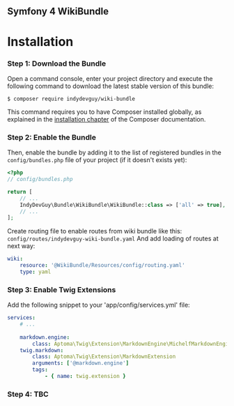 ## Symfony 4 WikiBundle

Installation
============

### Step 1: Download the Bundle

Open a command console, enter your project directory and execute the
following command to download the latest stable version of this bundle:

```console
$ composer require indydevguy/wiki-bundle
```

This command requires you to have Composer installed globally, as explained
in the [installation chapter](https://getcomposer.org/doc/00-intro.md)
of the Composer documentation.

### Step 2: Enable the Bundle

Then, enable the bundle by adding it to the list of registered bundles
in the `config/bundles.php` file of your project (if it doesn't exists yet):

```php
<?php
// config/bundles.php

return [
    // ...
    IndyDevGuy\Bundle\WikiBundle\WikiBundle::class => ['all' => true],
    // ...
];
```

Create routing file to enable routes from wiki bundle like this:
`config/routes/indydevguy-wiki-bundle.yaml`
And add loading of routes at next way:
```yaml
wiki:
    resource: '@WikiBundle/Resources/config/routing.yaml'
    type: yaml
```
### Step 3: Enable Twig Extensions
Add the following snippet to your 'app/config/services.yml' file:
```yaml
services:
    # ...
    
    markdown.engine:
        class: Aptoma\Twig\Extension\MarkdownEngine\MichelfMarkdownEngine
    twig.markdown:
        class: Aptoma\Twig\Extension\MarkdownExtension
        arguments: ['@markdown.engine']
        tags:
            - { name: twig.extension }
```

### Step 4: TBC
